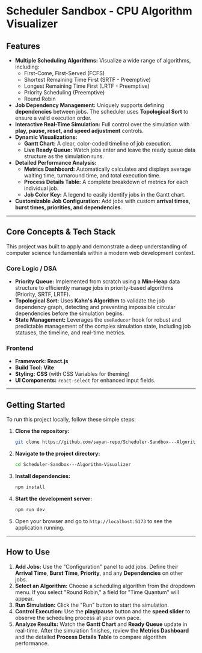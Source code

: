 # Scheduler Sandbox - CPU Algorithm Visualizer

## Features

* **Multiple Scheduling Algorithms:** Visualize a wide range of algorithms, including:
    * First-Come, First-Served (FCFS)
    * Shortest Remaining Time First (SRTF - Preemptive)
    * Longest Remaining Time First (LRTF - Preemptive)
    * Priority Scheduling (Preemptive)
    * Round Robin
* **Job Dependency Management:** Uniquely supports defining **dependencies** between jobs. The scheduler uses **Topological Sort** to ensure a valid execution order.
* **Interactive Real-Time Simulation:** Full control over the simulation with **play, pause, reset, and speed adjustment** controls.
* **Dynamic Visualizations:**
    * **Gantt Chart:** A clear, color-coded timeline of job execution.
    * **Live Ready Queue:** Watch jobs enter and leave the ready queue data structure as the simulation runs.
* **Detailed Performance Analysis:**
    * **Metrics Dashboard:** Automatically calculates and displays average waiting time, turnaround time, and total execution time.
    * **Process Details Table:** A complete breakdown of metrics for each individual job.
    * **Job Color Key:** A legend to easily identify jobs in the Gantt chart.
* **Customizable Job Configuration:** Add jobs with custom **arrival times, burst times, priorities, and dependencies**.

---

## Core Concepts & Tech Stack

This project was built to apply and demonstrate a deep understanding of computer science fundamentals within a modern web development context.

### Core Logic / DSA

* **Priority Queue:** Implemented from scratch using a **Min-Heap** data structure to efficiently manage jobs in priority-based algorithms (Priority, SRTF, LRTF).
* **Topological Sort:** Uses **Kahn's Algorithm** to validate the job dependency graph, detecting and preventing impossible circular dependencies before the simulation begins.
* **State Management:** Leverages the `useReducer` hook for robust and predictable management of the complex simulation state, including job statuses, the timeline, and real-time metrics.

### Frontend

* **Framework:** **React.js**
* **Build Tool:** **Vite**
* **Styling:** **CSS** (with CSS Variables for theming)
* **UI Components:** `react-select` for enhanced input fields.

---

## Getting Started

To run this project locally, follow these simple steps:

1.  **Clone the repository:**
    ```bash
    git clone https://github.com/sayan-repo/Scheduler-Sandbox---Algorithm-Visualizer.git
    ```
2.  **Navigate to the project directory:**
    ```bash
    cd Scheduler-Sandbox---Algorithm-Visualizer
    ```
3.  **Install dependencies:**
    ```bash
    npm install
    ```
4.  **Start the development server:**
    ```bash
    npm run dev
    ```
5.  Open your browser and go to `http://localhost:5173` to see the application running.

---

## How to Use

1.  **Add Jobs:** Use the "Configuration" panel to add jobs. Define their **Arrival Time**, **Burst Time**, **Priority**, and any **Dependencies** on other jobs.
2.  **Select an Algorithm:** Choose a scheduling algorithm from the dropdown menu. If you select "Round Robin," a field for "Time Quantum" will appear.
3.  **Run Simulation:** Click the "Run" button to start the simulation.
4.  **Control Execution:** Use the **play/pause** button and the **speed slider** to observe the scheduling process at your own pace.
5.  **Analyze Results:** Watch the **Gantt Chart** and **Ready Queue** update in real-time. After the simulation finishes, review the **Metrics Dashboard** and the detailed **Process Details Table** to compare algorithm performance.
